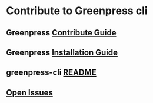 # Contribute to Greenpress cli
## Greenpress [Contribute Guide](https://docs.greenpress.info/guide/contribute/getting-started.html)

## Greenpress [Installation Guide](https://docs.greenpress.info/guide/getting-started.html)

## greenpress-cli [README](./README.md)

## [Open Issues](https://github.com/greenpress/greenpress-cli/issues)
